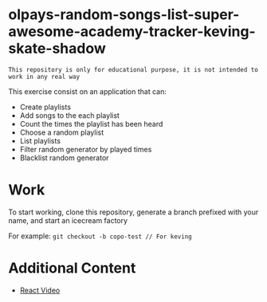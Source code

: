 # olpays-random-songs-list-super-awesome-academy-tracker-keving-skate-shadow

```
This repository is only for educational purpose, it is not intended to work in any real way 
```

This exercise consist on an application that can:
* Create playlists
* Add songs to the each playlist
* Count the times the playlist has been heard
* Choose a random playlist
* List playlists
* Filter random generator by played times
* Blacklist random generator


# Work
To start working, clone this repository, generate a branch prefixed with your name, and start an icecream factory

For example:
`git checkout -b copo-test // For keving` 

# Additional Content
* [React Video](https://www.youtube.com/watch?v=vkJ5Lc0WwVw)
